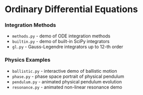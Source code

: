 # Ordinary Differential Equations

### Integration Methods

- `methods.py` - demo of ODE integration methods
- `builtin.py` - demo of built-in SciPy integrators
- `gl.py` - Gauss-Legendre integrators up to 12-th order

### Physics Examples

- `ballistic.py` - interactive demo of ballistic motion
- `phase.py` - phase space portrait of physical pendulum
- `pendulum.py` - animated physical pendulum evolution
- `resonance.py` - animated non-linear resonance demo
